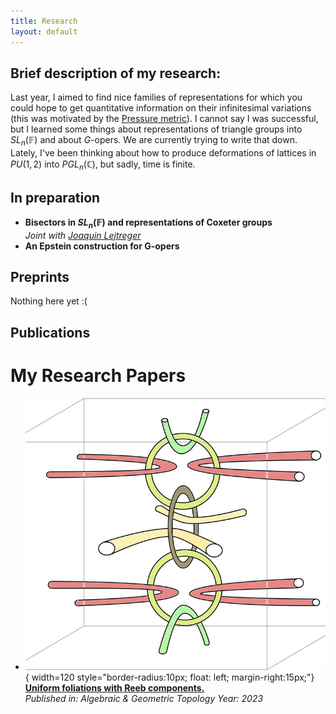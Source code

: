 ```yaml
---
title: Research
layout: default
---
```


## Brief description of my research:
Last year, I aimed to find nice families of representations for which you could hope to get quantitative information on their infinitesimal variations (this was motivated by the [Pressure metric](https://arxiv.org/abs/1301.7459)).
I cannot say I was successful, but I learned some things about representations of triangle groups into $SL_n (\mathbb{F})$ and about *G*-opers. We are currently trying to write that down. Lately, I've been thinking about how to produce deformations of lattices in $PU(1,2)$ into $PGL_n (\mathbb{C})$, but sadly, time is finite.

## In preparation

- **Bisectors in $SL_n (\mathbb{F})$ and representations of Coxeter groups**  
   *Joint with [Joaquin Lejtreger](https://joacolej.github.io)*
- **An Epstein construction for G-opers**

## Preprints

Nothing here yet :(

## Publications

# My Research Papers

- ![Paper 1](images/paper-uniformfol.jpeg){ width=120 style="border-radius:10px; float: left; margin-right:15px;"}
  **[Uniform foliations with Reeb components.](https://msp.org/agt/2023/23-9/agt-v23-n9-p10-s.pdf)**    
  *Published in: Algebraic & Geometric Topology*
  *Year: 2023*
<div style="clear: both;></div>
